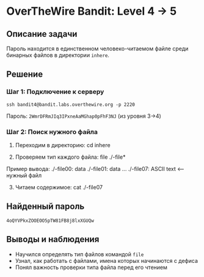# OverTheWire Bandit: Level 4 → 5

## Описание задачи
Пароль находится в единственном человеко-читаемом файле среди бинарных файлов в директории `inhere`.

## Решение

### Шаг 1: Подключение к серверу
    ssh bandit4@bandit.labs.overthewire.org -p 2220
Пароль: `2WmrDFRmJIq3IPxneAaMGhap0pFhF3NJ` (из уровня 3→4)

### Шаг 2: Поиск нужного файла
1. Переходим в директорию:
    cd inhere

2. Проверяем тип каждого файла:
    file ./-file*

Пример вывода:
    ./-file00: data
    ./-file01: data
    ...
    ./-file07: ASCII text  <-- нужный файл

3. Читаем содержимое:
    cat ./-file07

## Найденный пароль
    4oQYVPkxZOOEOO5pTW81FB8j8lxXGUQw

## Выводы и наблюдения
- Научился определять тип файлов командой `file`
- Узнал, как работать с файлами, имена которых начинаются с дефиса
- Понял важность проверки типа файла перед его чтением
